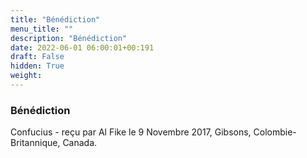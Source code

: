 ```yaml
---
title: "Bénédiction"
menu_title: ""
description: "Bénédiction"
date: 2022-06-01 06:00:01+00:191
draft: False
hidden: True
weight:
---
```

### Bénédiction

Confucius - reçu par Al Fike le 9 Novembre 2017, Gibsons, Colombie-Britannique, Canada.



